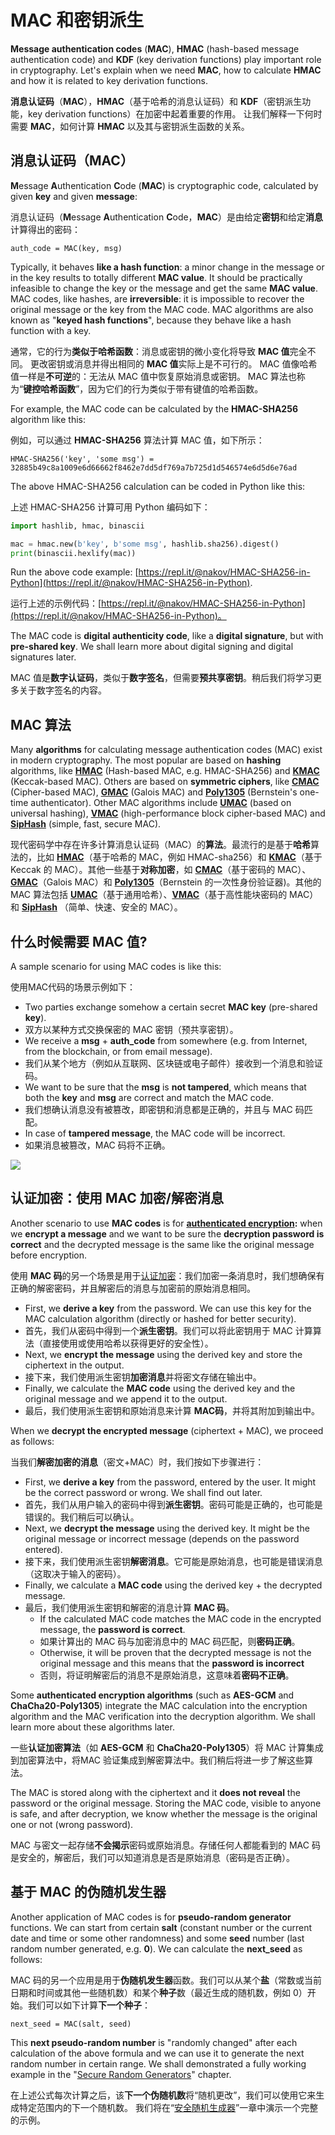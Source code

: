 # MAC 和密钥派生

**Message authentication codes** \(**MAC**\), **HMAC** \(hash-based message authentication code\) and **KDF** \(key derivation functions\) play important role in cryptography. Let's explain when we need **MAC**, how to calculate **HMAC** and how it is related to key derivation functions.

**消息认证码**（**MAC**），**HMAC**（基于哈希的消息认证码）和 **KDF**（密钥派生功能，key derivation functions）在加密中起着重要的作用。 让我们解释一下何时需要 **MAC**，如何计算 **HMAC** 以及其与密钥派生函数的关系。

## 消息认证码（MAC）

**M**essage **A**uthentication **C**ode \(**MAC**\) is cryptographic code, calculated by given **key** and given **message**:

消息认证码（**M**essage **A**uthentication **C**ode，**MAC**）是由给定**密钥**和给定**消息**计算得出的密码：

```text
auth_code = MAC(key, msg)
```

Typically, it behaves **like a hash function**: a minor change in the message or in the key results to totally different **MAC value**. It should be practically infeasible to change the key or the message and get the same **MAC value**. MAC codes, like hashes, are **irreversible**: it is impossible to recover the original message or the key from the MAC code. MAC algorithms are also known as "**keyed hash functions**", because they behave like a hash function with a key.

通常，它的行为**类似于哈希函数**：消息或密钥的微小变化将导致 **MAC 值**完全不同。 更改密钥或消息并得出相同的 **MAC 值**实际上是不可行的。 MAC 值像哈希值一样是**不可逆**的：无法从 MAC 值中恢复原始消息或密钥。 MAC 算法也称为“**键控哈希函数**”，因为它们的行为类似于带有键值的哈希函数。

For example, the MAC code can be calculated by the **HMAC-SHA256** algorithm like this:

例如，可以通过 **HMAC-SHA256** 算法计算 MAC 值，如下所示：

```text
HMAC-SHA256('key', 'some msg') = 32885b49c8a1009e6d66662f8462e7dd5df769a7b725d1d546574e6d5d6e76ad
```

The above HMAC-SHA256 calculation can be coded in Python like this:

上述 HMAC-SHA256 计算可用 Python 编码如下：

```python
import hashlib, hmac, binascii

mac = hmac.new(b'key', b'some msg', hashlib.sha256).digest()
print(binascii.hexlify(mac))
```

Run the above code example: [https://repl.it/@nakov/HMAC-SHA256-in-Python](https://repl.it/@nakov/HMAC-SHA256-in-Python).

运行上述的示例代码：[https://repl.it/@nakov/HMAC-SHA256-in-Python](https://repl.it/@nakov/HMAC-SHA256-in-Python)。

The MAC code is **digital authenticity code**, like a **digital signature**, but with **pre-shared key**. We shall learn more about digital signing and digital signatures later.

MAC 值是**数字认证码**，类似于**数字签名**，但需要**预共享密钥**。稍后我们将学习更多关于数字签名的内容。

## MAC 算法

Many **algorithms** for calculating message authentication codes \(MAC\) exist in modern cryptography. The most popular are based on **hashing** algorithms, like [**HMAC**](https://en.wikipedia.org/wiki/HMAC) \(Hash-based MAC, e.g. HMAC-SHA256\) and [**KMAC**](https://www.cryptosys.net/manapi/api_kmac.html) \(Keccak-based MAC\). Others are based on **symmetric ciphers**, like [**CMAC**](https://en.wikipedia.org/wiki/One-key_MAC) \(Cipher-based MAC\), [**GMAC**](https://en.wikipedia.org/wiki/Galois/Counter_Mode) \(Galois MAC\) and [**Poly1305**](https://en.wikipedia.org/wiki/Poly1305) \(Bernstein's one-time authenticator\). Other MAC algorithms include [**UMAC**](https://en.wikipedia.org/wiki/UMAC) \(based on universal hashing\), [**VMAC**](https://en.wikipedia.org/wiki/VMAC) \(high-performance block cipher-based MAC\) and [**SipHash**](https://en.wikipedia.org/wiki/SipHash) \(simple, fast, secure MAC\).

现代密码学中存在许多计算消息认证码（MAC）的**算法**。最流行的是基于**哈希**算法的，比如 [**HMAC**](https://en.wikipedia.org/wiki/HMAC)（基于哈希的 MAC，例如 HMAC-sha256）和 [**KMAC**](https://www.cryptosys.net/manapi/api_kmac.html)（基于 Keccak 的 MAC）。其他一些基于**对称加密**，如 [**CMAC**](https://en.wikipedia.org/wiki/One-key_MAC)（基于密码的 MAC）、[**GMAC**](https://en.wikipedia.org/wiki/Galois/Counter_Mode)（Galois MAC）和 [**Poly1305**](https://en.wikipedia.org/wiki/Poly1305)（Bernstein 的一次性身份验证器)。其他的 MAC 算法包括 [**UMAC**](https://en.wikipedia.org/wiki/UMAC)（基于通用哈希）、[**VMAC**](https://en.wikipedia.org/wiki/VMAC)（基于高性能块密码的 MAC）和 [**SipHash**](https://en.wikipedia.org/wiki/SipHash) （简单、快速、安全的 MAC）。

## 什么时候需要 MAC 值?

A sample scenario for using MAC codes is like this:

使用MAC代码的场景示例如下：

* Two parties exchange somehow a certain secret **MAC key** \(pre-shared **key**\).
* 双方以某种方式交换保密的 MAC 密钥（预共享密钥）。
* We receive a **msg** + **auth\_code** from somewhere \(e.g. from Internet, from the blockchain, or from email message\).
* 我们从某个地方（例如从互联网、区块链或电子邮件）接收到一个消息和验证码。
* We want to be sure that the **msg** is **not tampered**, which means that both the **key** and **msg** are correct and match the MAC code.
* 我们想确认消息没有被篡改，即密钥和消息都是正确的，并且与 MAC 码匹配。
* In case of **tampered message**, the MAC code will be incorrect.
* 如果消息被篡改，MAC 码将不正确。

![](../.gitbook/assets/mac-message-authentication-code.png)

## 认证加密：使用 MAC 加密/解密消息

Another scenario to use **MAC codes** is for [**authenticated encryption**](https://en.wikipedia.org/wiki/Authenticated_encryption)**:** when we **encrypt a message** and we want to be sure the **decryption password is correct** and the decrypted message is the same like the original message before encryption.

使用 **MAC 码**的另一个场景是用于[认证加密](https://en.wikipedia.org/wiki/Authenticated_encryption)：我们加密一条消息时，我们想确保有正确的解密密码，并且解密后的消息与加密前的原始消息相同。

* First, we **derive a key** from the password. We can use this key for the MAC calculation algorithm \(directly or hashed for better security\).
* 首先，我们从密码中得到一个**派生密钥**。我们可以将此密钥用于 MAC 计算算法（直接使用或使用哈希以获得更好的安全性）。
* Next, we **encrypt the message** using the derived key and store the ciphertext in the output.
* 接下来，我们使用派生密钥**加密消息**并将密文存储在输出中。
* Finally, we calculate the **MAC code** using the derived key and the original message and we append it to the output.
* 最后，我们使用派生密钥和原始消息来计算 **MAC码**，并将其附加到输出中。

When we **decrypt the encrypted message** \(ciphertext + MAC\), we proceed as follows:

当我们**解密加密的消息**（密文+MAC）时，我们按如下步骤进行：

* First, we **derive a key** from the password, entered by the user. It might be the correct password or wrong. We shall find out later.
* 首先，我们从用户输入的密码中得到**派生密钥**。密码可能是正确的，也可能是错误的。我们稍后可以确认。
* Next, we **decrypt the message** using the derived key. It might be the original message or incorrect message \(depends on the password entered\).
* 接下来，我们使用派生密钥**解密消息**。它可能是原始消息，也可能是错误消息（这取决于输入的密码）。
* Finally, we calculate a **MAC code** using the derived key + the decrypted message.
* 最后，我们使用派生密钥和解密的消息计算 **MAC 码**。
  * If the calculated MAC code matches the MAC code in the encrypted message, the **password is correct**.
  * 如果计算出的 MAC 码与加密消息中的 MAC 码匹配，则**密码正确**。
  * Otherwise, it will be proven that the decrypted message is not the original message and this means that the **password is incorrect**
  * 否则，将证明解密后的消息不是原始消息，这意味着**密码不正确**。

Some **authenticated encryption algorithms** \(such as **AES-GCM** and **ChaCha20-Poly1305**\) integrate the MAC calculation into the encryption algorithm and the MAC verification into the decryption algorithm. We shall learn more about these algorithms later.

一些**认证加密算法**（如 **AES-GCM** 和 **ChaCha20-Poly1305**）将 MAC 计算集成到加密算法中，将MAC 验证集成到解密算法中。我们稍后将进一步了解这些算法。

The MAC is stored along with the ciphertext and it **does not reveal** the password or the original message. Storing the MAC code, visible to anyone is safe, and after decryption, we know whether the message is the original one or not \(wrong password\).

MAC 与密文一起存储**不会揭示**密码或原始消息。存储任何人都能看到的 MAC 码是安全的，解密后，我们可以知道消息是否是原始消息（密码是否正确）。

## 基于 MAC 的伪随机发生器

Another application of MAC codes is for **pseudo-random generator** functions. We can start from certain **salt** \(constant number or the current date and time or some other randomness\) and some **seed** number \(last random number generated, e.g. **0**\). We can calculate the **next\_seed** as follows:

MAC 码的另一个应用是用于**伪随机发生器**函数。我们可以从某个**盐**（常数或当前日期和时间或其他一些随机数）和某个**种子**数（最近生成的随机数，例如 0）开始。我们可以如下计算**下一个种子**：

```text
next_seed = MAC(salt, seed)
```

This **next pseudo-random number** is "randomly changed" after each calculation of the above formula and we can use it to generate the next random number in certain range. We shall demonstrated a fully working example in the "[Secure Random Generators](../secure-random-generators/pseudo-random-numbers-examples.md)" chapter.

在上述公式每次计算之后，该**下一个伪随机数**将“随机更改”，我们可以使用它来生成特定范围内的下一个随机数。 我们将在“[安全随机生成器](../secure-random-generators/pseudo-random-numbers-examples.md)”一章中演示一个完整的示例。

